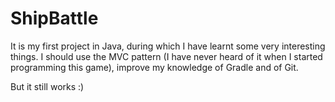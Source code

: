 # ShipBattle

It is my first project in Java, during which I have learnt some very interesting things. 
I should use the MVC pattern (I have never heard of it when I started programming this game), 
improve my knowledge of Gradle and of Git.

But it still works :)
